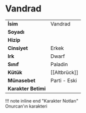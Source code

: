 # Vandrad   
|  |  |  
|---|---|  
| **İsim** | Vandrad |  
| **Soyadı** |  |  
| **Hizip** |  |  
| **Cinsiyet** | Erkek |  
| **Irk** | Dwarf |  
| **Sınıf** | Paladin |  
| **Kütük** | [[Altbrück]] |  
| **Münasebet** | Parti - Eski |  
| **Karakter Betimi** |  |  
  
  
!!! note inline end "Karakter Notları"  
	Onurcan'ın karakteri  
	  
	  
	
